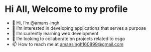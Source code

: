 # Hi All, Welcome to my profile
- 👋 Hi, I’m @amans-ingh
- 👀 I’m interested in developing applications that serves a purpose
- 🌱 I’m currently learning web development
- 💞️ I’m looking to collaborate on projects related to csgo
- 📫 How to reach me at amansingh160899@gmail.com
